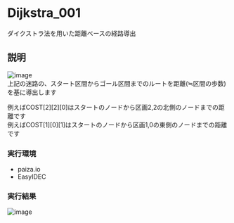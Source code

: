 # Dijkstra_001
ダイクストラ法を用いた距離ベースの経路導出
## 説明
![image](https://user-images.githubusercontent.com/96644118/190984908-f0067021-c4ba-48d9-ada5-9c1a1ff0c83f.png)  
上記の迷路の、スタート区間からゴール区間までのルートを距離(≒区間の歩数)を基に導出します  

例えばCOST[2][2][0]はスタートのノードから区画2,2の北側のノードまでの距離です  
例えばCOST[1][0][1]はスタートのノードから区画1,0の東側のノードまでの距離です  
### 実行環境
- paiza.io
- EasyIDEC
### 実行結果
![image](https://user-images.githubusercontent.com/96644118/190981656-e265c1de-76e6-40df-af37-732d04ce70ff.png)
